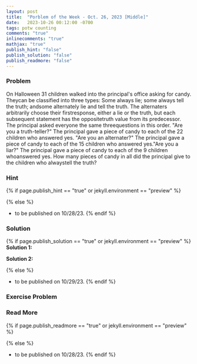 ```yaml
---
layout: post
title:  "Porblem of the Week - Oct. 26, 2023 [Middle]"
date:   2023-10-26 00:12:00 -0700
tags: potw counting
comments: "true"
inlinecomments: "true"
mathjax: "true"
publish_hint: "false"
publish_solution: "false"
publish_readmore: "false"
---
```

### Problem

On Halloween $31$ children walked into the principal's office asking for candy. Theycan be classified into three types: Some always lie; some always tell the truth; andsome alternately lie and tell the truth. The alternaters arbitrarily choose their firstresponse, either a lie or the truth, but each subsequent statement has the oppositetruth value from its predecessor. The principal asked everyone the same threequestions in this order. "Are you a truth-teller?" The principal gave a piece of candy to each of the $22$ children who answered yes. "Are you an alternater?" The principal gave a piece of candy to each of the $15$ children who answered yes."Are you a liar?" The principal gave a piece of candy to each of the $9$ children whoanswered yes. How many pieces of candy in all did the principal give to the children who alwaystell the truth?

<!--more-->

### Hint
{% if page.publish_hint == "true" or jekyll.environment == "preview" %}

{% else %}
- to be published on 10/28/23.
{% endif %}

### Solution 
{% if page.publish_solution == "true" or jekyll.environment == "preview" %}
**Solution 1:** 

**Solution 2:** 

{% else %}
- to be published on 10/29/23.
{% endif %}

### Exercise Problem

### Read More
{% if page.publish_readmore == "true" or jekyll.environment == "preview" %}

{% else %}
- to be published on 10/28/23.
{% endif %}

